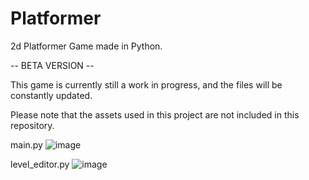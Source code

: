 # Platformer
2d Platformer Game made in Python.

-- BETA VERSION --

This game is currently still a work in progress, and the files will be constantly updated.

Please note that the assets used in this project are not included in this repository.

main.py
![image](https://user-images.githubusercontent.com/92610222/232486254-ba0c7d75-e2ca-4ee3-abe7-be464445a1ef.png)

level_editor.py
![image](https://user-images.githubusercontent.com/92610222/232486823-618baba5-6b61-4865-9246-dd082b967ae9.png)
